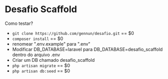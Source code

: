 <!DOCTYPE html>
<html lang="pt-br">
<head>
    <meta charset="UTF-8">
    <meta http-equiv="X-UA-Compatible" content="IE=edge">
    <meta name="viewport" content="width=device-width, initial-scale=1.0">
    <title>Document</title>
</head>
<body>
    <h1>Desafio Scaffold</h1>
    <p>Como testar?</p>

<ul>
    <li>
        <code>git clone https://github.com/gennun/desafio.git</code> == $0
    </li>
    <li>
        <code>composer install</code> == $0
    </li>
    <li>
       renomear ".env.example" para ".env"
    </li>
    <li>    
        Modificar DB_DATABASE=laravel para DB_DATABASE=desafio_scaffold dentro do arquivo .env
    </li>
    <li>
        Criar um DB chamado desafio_scaffold
    </li>
    <li>
        <code>php artisan migrate</code> == $0
    </li>
    <li>
        <code>php artisan db:seed</code> == $0
    </li>
</ul>
</body>
</html>
